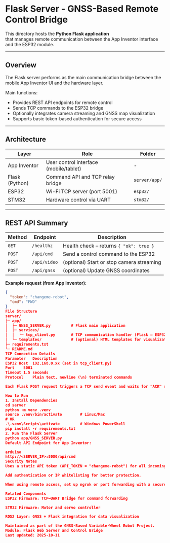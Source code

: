 ﻿# Flask Server - GNSS-Based Remote Control Bridge

This directory hosts the **Python Flask application**  
that manages remote communication between the App Inventor interface and the ESP32 module.

---

## Overview

The Flask server performs as the main communication bridge between the mobile App Inventor UI and the hardware layer.

Main functions:
- Provides REST API endpoints for remote control  
- Sends TCP commands to the ESP32 bridge  
- Optionally integrates camera streaming and GNSS map visualization  
- Supports basic token-based authentication for secure access  

---

## Architecture

| Layer | Role | Folder |
|-------|------|--------|
| App Inventor | User control interface (mobile/tablet) | - |
| Flask (Python) | Command API and TCP relay bridge | `server/app/` |
| ESP32 | Wi-Fi TCP server (port 5001) | `esp32/` |
| STM32 | Hardware control via UART | `stm32/` |

---

## REST API Summary

| Method | Endpoint | Description |
|--------|-----------|-------------|
| `GET` | `/healthz` | Health check – returns `{ "ok": true }` |
| `POST` | `/api/cmd` | Send a control command to the ESP32 |
| `POST` | `/api/video` | (optional) Start or stop camera streaming |
| `POST` | `/api/gnss` | (optional) Update GNSS coordinates |

**Example request (from App Inventor):**
```json
{
  "token": "changeme-robot",
  "cmd": "FWD"
}
File Structure
server/
├─ app/
│  ├─ GNSS_SERVER.py         # Flask main application
│  ├─ services/
│  │  └─ tcp_client.py       # TCP communication handler (Flask ↔ ESP32)
│  └─ templates/             # (optional) HTML templates for visualization
├─ requirements.txt
└─ README.md
TCP Connection Details
Parameter	Description
ESP32 Host	192.168.0.xx (set in tcp_client.py)
Port	5001
Timeout	1.5 seconds
Protocol	Plain text, newline (\n) terminated commands

Each Flask POST request triggers a TCP send event and waits for "ACK" response from the ESP32.

How to Run
1. Install Dependencies
cd server
python -m venv .venv
source .venv/bin/activate        # Linux/Mac
# OR
.\.venv\Scripts\activate         # Windows PowerShell
pip install -r requirements.txt
2. Run the Flask Server
python app/GNSS_SERVER.py
Default API Endpoint for App Inventor:

arduino
http://<SERVER_IP>:8080/api/cmd
Security Notes
Uses a static API token (API_TOKEN = "changeme-robot") for all incoming requests.

Add authentication or IP whitelisting for better protection.

When using remote access, set up ngrok or port forwarding with a secure tunnel.

Related Components
ESP32 Firmware: TCP–UART Bridge for command forwarding

STM32 Firmware: Motor and servo controller

ROS2 Layer: GNSS + Flask integration for data visualization

Maintained as part of the GNSS-Based Variable-Wheel Robot Project.
Module: Flask Web Server and Control Bridge
Last updated: 2025-10-11